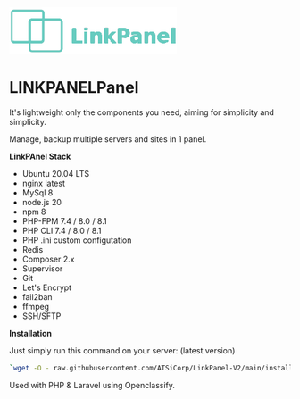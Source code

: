 
![image](https://raw.githubusercontent.com/ATSiCorp/LinkPanel/main/utility/design/banner.png)

# LINKPANELPanel

It's lightweight only the components you need, aiming for simplicity and simplicity.

Manage, backup multiple servers and sites in 1 panel.  

**LinkPAnel Stack**
 - Ubuntu 20.04 LTS    
 - nginx	latest    
 - MySql	8
 - node.js	20
 - npm	8
 - PHP-FPM	7.4 / 8.0 / 8.1
 - PHP CLI	7.4 / 8.0 / 8.1
 - PHP .ini custom configutation
 - Redis
 - Composer	2.x 
 - Supervisor	
 -  Git	
 -  Let's Encrypt	
 - fail2ban	
 -  ffmpeg	
 -  SSH/SFTP

**Installation**

Just simply run this command on your server: (latest version)
```bash
`wget -O - raw.githubusercontent.com/ATSiCorp/LinkPanel-V2/main/install.sh | bash` 
```
Used with PHP & Laravel using Openclassify. 
